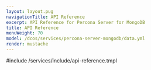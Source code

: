 ```yaml
---
layout: layout.pug
navigationTitle: API Reference
excerpt: API Reference for Percona Server for MongoDB
title: API Reference
menuWeight: 70
model: /dcos/services/percona-server-mongodb/data.yml
render: mustache
---
```


#include /services/include/api-reference.tmpl
